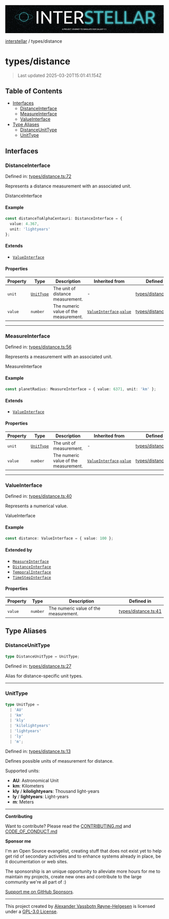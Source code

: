<div><img alt="SPECCER logo" src="https://raw.githubusercontent.com/phun-ky/interstellar/main/public/interstellar-header.png" style="max-height:120px;"/></div>

[interstellar](../README.md) / types/distance

# types/distance

> Last updated 2025-03-20T15:01:41.154Z

## Table of Contents

- [Interfaces](#interfaces)
  - [DistanceInterface](#distanceinterface)
  - [MeasureInterface](#measureinterface)
  - [ValueInterface](#valueinterface)
- [Type Aliases](#type-aliases)
  - [DistanceUnitType](#distanceunittype)
  - [UnitType](#unittype)

## Interfaces

### DistanceInterface

Defined in:
[types/distance.ts:72](https://github.com/phun-ky/interstellar/blob/main/src/types/distance.ts#L72)

Represents a distance measurement with an associated unit.

DistanceInterface

#### Example

```ts
const distanceToAlphaCentauri: DistanceInterface = {
  value: 4.367,
  unit: 'lightyears'
};
```

#### Extends

- [`ValueInterface`](distance.md#valueinterface)

#### Properties

| Property                   | Type                               | Description                           | Inherited from                                                                | Defined in                                                                                          |
| -------------------------- | ---------------------------------- | ------------------------------------- | ----------------------------------------------------------------------------- | --------------------------------------------------------------------------------------------------- |
| <a id="unit"></a> `unit`   | [`UnitType`](distance.md#unittype) | The unit of distance measurement.     | -                                                                             | [types/distance.ts:73](https://github.com/phun-ky/interstellar/blob/main/src/types/distance.ts#L73) |
| <a id="value"></a> `value` | `number`                           | The numeric value of the measurement. | [`ValueInterface`](distance.md#valueinterface).[`value`](distance.md#value-2) | [types/distance.ts:41](https://github.com/phun-ky/interstellar/blob/main/src/types/distance.ts#L41) |

---

### MeasureInterface

Defined in:
[types/distance.ts:56](https://github.com/phun-ky/interstellar/blob/main/src/types/distance.ts#L56)

Represents a measurement with an associated unit.

MeasureInterface

#### Example

```ts
const planetRadius: MeasureInterface = { value: 6371, unit: 'km' };
```

#### Extends

- [`ValueInterface`](distance.md#valueinterface)

#### Properties

| Property                     | Type                               | Description                           | Inherited from                                                                | Defined in                                                                                          |
| ---------------------------- | ---------------------------------- | ------------------------------------- | ----------------------------------------------------------------------------- | --------------------------------------------------------------------------------------------------- |
| <a id="unit-1"></a> `unit`   | [`UnitType`](distance.md#unittype) | The unit of measurement.              | -                                                                             | [types/distance.ts:57](https://github.com/phun-ky/interstellar/blob/main/src/types/distance.ts#L57) |
| <a id="value-1"></a> `value` | `number`                           | The numeric value of the measurement. | [`ValueInterface`](distance.md#valueinterface).[`value`](distance.md#value-2) | [types/distance.ts:41](https://github.com/phun-ky/interstellar/blob/main/src/types/distance.ts#L41) |

---

### ValueInterface

Defined in:
[types/distance.ts:40](https://github.com/phun-ky/interstellar/blob/main/src/types/distance.ts#L40)

Represents a numerical value.

ValueInterface

#### Example

```ts
const distance: ValueInterface = { value: 100 };
```

#### Extended by

- [`MeasureInterface`](distance.md#measureinterface)
- [`DistanceInterface`](distance.md#distanceinterface)
- [`TemporalInterface`](temporal.md#temporalinterface)
- [`TimeStepInterface`](temporal.md#timestepinterface)

#### Properties

| Property                     | Type     | Description                           | Defined in                                                                                          |
| ---------------------------- | -------- | ------------------------------------- | --------------------------------------------------------------------------------------------------- |
| <a id="value-2"></a> `value` | `number` | The numeric value of the measurement. | [types/distance.ts:41](https://github.com/phun-ky/interstellar/blob/main/src/types/distance.ts#L41) |

## Type Aliases

### DistanceUnitType

```ts
type DistanceUnitType = UnitType;
```

Defined in:
[types/distance.ts:27](https://github.com/phun-ky/interstellar/blob/main/src/types/distance.ts#L27)

Alias for distance-specific unit types.

---

### UnitType

```ts
type UnitType =
  | 'AU'
  | 'km'
  | 'kly'
  | 'kilolightyears'
  | 'lightyears'
  | 'ly'
  | 'm';
```

Defined in:
[types/distance.ts:13](https://github.com/phun-ky/interstellar/blob/main/src/types/distance.ts#L13)

Defines possible units of measurement for distance.

Supported units:

- **AU**: Astronomical Unit
- **km**: Kilometers
- **kly** / **kilolightyears**: Thousand light-years
- **ly** / **lightyears**: Light-years
- **m**: Meters

---

**Contributing**

Want to contribute? Please read the
[CONTRIBUTING.md](https://github.com/phun-ky/interstellar/blob/main/CONTRIBUTING.md)
and
[CODE_OF_CONDUCT.md](https://github.com/phun-ky/interstellar/blob/main/CODE_OF_CONDUCT.md)

**Sponsor me**

I'm an Open Source evangelist, creating stuff that does not exist yet to help
get rid of secondary activities and to enhance systems already in place, be it
documentation or web sites.

The sponsorship is an unique opportunity to alleviate more hours for me to
maintain my projects, create new ones and contribute to the large community
we're all part of :)

[Support me on GitHub Sponsors](https://github.com/sponsors/phun-ky).

---

This project created by [Alexander Vassbotn Røyne-Helgesen](http://phun-ky.net)
is licensed under a
[GPL-3.0 License](https://choosealicense.com/licenses/gpl-3.0/).
